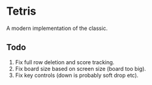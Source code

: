 # Tetris
A modern implementation of the classic.


## Todo
1. Fix full row deletion and score tracking.
2. Fix board size based on screen size (board too big).
3. Fix key controls (down is probably soft drop etc).
